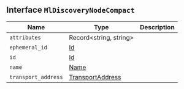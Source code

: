 ## Interface `MlDiscoveryNodeCompact`

| Name | Type | Description |
| - | - | - |
| `attributes` | Record<string, string> | &nbsp; |
| `ephemeral_id` | [Id](./Id.md) | &nbsp; |
| `id` | [Id](./Id.md) | &nbsp; |
| `name` | [Name](./Name.md) | &nbsp; |
| `transport_address` | [TransportAddress](./TransportAddress.md) | &nbsp; |

